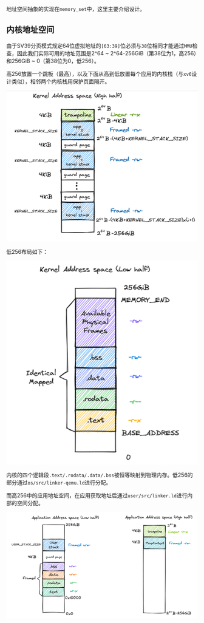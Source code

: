 地址空间抽象的实现在`memory_set`中，这里主要介绍设计。

## 内核地址空间

由于SV39分页模式规定64位虚拟地址的`[63:39]`位必须与`38`位相同才能通过`MMU`检查，因此我们实际可用的地址范围是2^64 ~ 2^64-256GiB（第38位为1，高256）和256GiB ~ 0（第38位为0，低256）。

高256放置一个跳板（最高），以及下面从高到低放置每个应用的内核栈（与`xv6`设计类似），相邻两个内核栈用保护页面隔开。

![高256](../image/else/kernel_address_space_high.png)

低256布局如下：

![低256](../image/else/kernel_address_space_low.png)

内核的四个逻辑段`.text/.rodata/.data/.bss`被恒等映射到物理内存。低256的部分通过`os/src/linker-qemu.ld`进行分配。

而高256中的应用地址空间，在应用获取地址后通过`user/src/linker.ld`进行内部的空间分配。

![应用地址空间](../image/else/application_address_space.png)